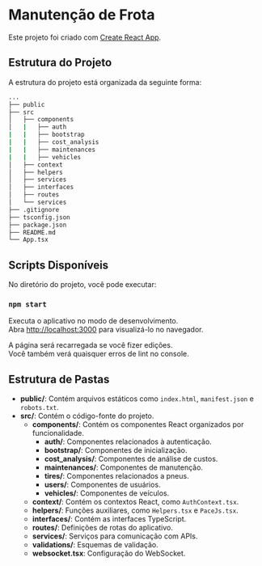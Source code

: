 # Manutenção de Frota

Este projeto foi criado com [Create React App](https://github.com/facebook/create-react-app).

## Estrutura do Projeto

A estrutura do projeto está organizada da seguinte forma:

```bash
...
├── public
├── src
│   ├── components
│   |   ├── auth
|   |   ├── bootstrap
|   |   ├── cost_analysis
|   |   ├── maintenances
|   |   ├── vehicles
│   ├── context
│   ├── helpers
│   ├── services
│   ├── interfaces
│   ├── routes
│   └── services
├── .gitignore
├── tsconfig.json
├── package.json
├── README.md
└── App.tsx
```


## Scripts Disponíveis

No diretório do projeto, você pode executar:

### `npm start`

Executa o aplicativo no modo de desenvolvimento.\
Abra [http://localhost:3000](http://localhost:3000) para visualizá-lo no navegador.

A página será recarregada se você fizer edições.\
Você também verá quaisquer erros de lint no console.

## Estrutura de Pastas

- **public/**: Contém arquivos estáticos como `index.html`, `manifest.json` e `robots.txt`.
- **src/**: Contém o código-fonte do projeto.
  - **components/**: Contém os componentes React organizados por funcionalidade.
    - **auth/**: Componentes relacionados à autenticação.
    - **bootstrap/**: Componentes de inicialização.
    - **cost_analysis/**: Componentes de análise de custos.
    - **maintenances/**: Componentes de manutenção.
    - **tires/**: Componentes relacionados a pneus.
    - **users/**: Componentes de usuários.
    - **vehicles/**: Componentes de veículos.
  - **context/**: Contém os contextos React, como `AuthContext.tsx`.
  - **helpers/**: Funções auxiliares, como `Helpers.tsx` e `PaceJs.tsx`.
  - **interfaces/**: Contém as interfaces TypeScript.
  - **routes/**: Definições de rotas do aplicativo.
  - **services/**: Serviços para comunicação com APIs.
  - **validations/**: Esquemas de validação.
  - **websocket.tsx**: Configuração do WebSocket.

